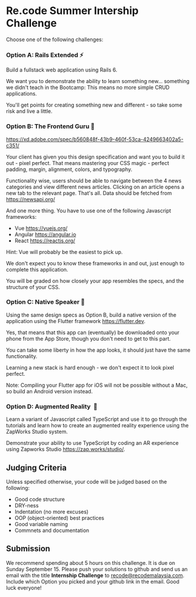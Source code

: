 # Re.code Summer Intership Challenge

Choose one of the following challenges:

### Option A: Rails Extended ⚡️
Build a fullstack web application using Rails 6.

We want you to demonstrate the ability to learn something new... something we didn't teach in the Bootcamp: This means no more simple CRUD applications.

You'll get points for creating something new and different - so take some risk and live a little. 

### Option B: The Frontend Guru 🎨

https://xd.adobe.com/spec/b560848f-43b9-460f-53ca-4249663402a5-c351/

Your client has given you this design specification and want you to build it out - pixel perfect. That means mastering your CSS magic - perfect padding, margin, alignment, colors, and typography.

Functionality wise, users should be able to navigate between the 4 news categories and view different news articles. Clicking on an article opens a new tab to the relevant page. That's all. Data should be fetched from https://newsapi.org/

And one more thing. You have to use one of the following Javascript frameworks:
- Vue https://vuejs.org/
- Angular https://angular.io
- React https://reactjs.org/

Hint: Vue will probably be the easiest to pick up.

We don't expect you to know these frameworks in and out, just enough to complete this application.

You will be graded on how closely your app resembles the specs, and the structure of your CSS. 

### Option C: Native Speaker 📱
Using the same design specs as Option B, build a native version of the application using the Flutter framework https://flutter.dev. 

Yes, that means that this app can (eventually) be downloaded onto your phone from the App Store, though you don't need to get to this part. 

You can take some liberty in how the app looks, it should just have the same functionality. 

Learning a new stack is hard enough - we don't expect it to look pixel perfect.

Note: Compiling your Flutter app for iOS will not be possible without a Mac, so build an Android version instead.

### Option D: Augmented Reality  🚀
Learn a variant of Javascript called TypeScript and use it to go through the tutorials and learn how to create an augmented reality experience using the ZapWorks Studio system. 

Demonstrate your ability to use TypeScript by coding an AR experience using Zapworks Studio https://zap.works/studio/.

## Judging Criteria
Unless specified otherwise, your code will be judged based on the following:
- Good code structure
- DRY-ness
- Indentation (no more excuses)
- OOP (object-oriented) best practices
- Good variable naming
- Commnets and documentation

## Submission
We recommend spending about 5 hours on this challenge. It is due on Sunday September 15. Please push your solutions to github and send us an email with the title **Internship Challenge** to recode@recodemalaysia.com. Include which Option you picked and your github link in the email. Good luck everyone! 


